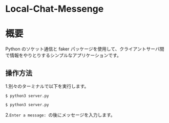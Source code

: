 # Local-Chat-Messenge
# 概要
Python のソケット通信と faker パッケージを使用して、クライアントサーバ間で情報をやりとりするシンプルなアプリケーションです。
## 操作方法
1.別々のターミナルで以下を実行します。
  ```
  $ python3 server.py
  ```
  ```
  $ python3 server.py
  ```
2.`Enter a message: `の後にメッセージを入力します。
